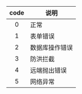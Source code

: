 | code | 说明      |
|:----:|---------|
|  0   | 正常      |
|  1   | 表单错误    |
|  2   | 数据库操作错误 |
|  3   | 防洪拦截    |
|  4   | 远端抛出错误  |
|  5   | 网络异常    |
